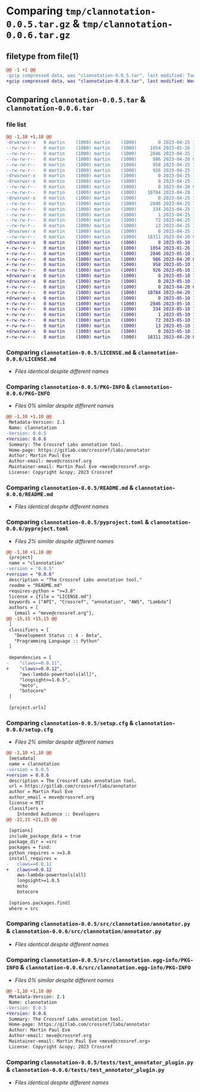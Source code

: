 # Comparing `tmp/clannotation-0.0.5.tar.gz` & `tmp/clannotation-0.0.6.tar.gz`

## filetype from file(1)

```diff
@@ -1 +1 @@
-gzip compressed data, was "clannotation-0.0.5.tar", last modified: Tue Apr 25 14:38:50 2023, max compression
+gzip compressed data, was "clannotation-0.0.6.tar", last modified: Wed May 10 11:30:20 2023, max compression
```

## Comparing `clannotation-0.0.5.tar` & `clannotation-0.0.6.tar`

### file list

```diff
@@ -1,18 +1,18 @@
-drwxrwxr-x   0 martin    (1000) martin    (1000)        0 2023-04-25 14:38:50.868650 clannotation-0.0.5/
--rw-rw-r--   0 martin    (1000) martin    (1000)     1054 2023-01-26 10:26:21.000000 clannotation-0.0.5/LICENSE.md
--rw-rw-r--   0 martin    (1000) martin    (1000)     2846 2023-04-25 14:38:50.868650 clannotation-0.0.5/PKG-INFO
--rw-rw-r--   0 martin    (1000) martin    (1000)      986 2023-04-20 09:30:48.000000 clannotation-0.0.5/README.md
--rw-rw-r--   0 martin    (1000) martin    (1000)      958 2023-04-25 14:38:35.000000 clannotation-0.0.5/pyproject.toml
--rw-rw-r--   0 martin    (1000) martin    (1000)      926 2023-04-25 14:38:50.868650 clannotation-0.0.5/setup.cfg
-drwxrwxr-x   0 martin    (1000) martin    (1000)        0 2023-04-25 14:38:50.868650 clannotation-0.0.5/src/
-drwxrwxr-x   0 martin    (1000) martin    (1000)        0 2023-04-25 14:38:50.868650 clannotation-0.0.5/src/clannotation/
--rw-rw-r--   0 martin    (1000) martin    (1000)        0 2023-04-20 07:44:29.000000 clannotation-0.0.5/src/clannotation/__init__.py
--rw-rw-r--   0 martin    (1000) martin    (1000)    10784 2023-04-20 11:37:28.000000 clannotation-0.0.5/src/clannotation/annotator.py
-drwxrwxr-x   0 martin    (1000) martin    (1000)        0 2023-04-25 14:38:50.868650 clannotation-0.0.5/src/clannotation.egg-info/
--rw-rw-r--   0 martin    (1000) martin    (1000)     2846 2023-04-25 14:38:50.000000 clannotation-0.0.5/src/clannotation.egg-info/PKG-INFO
--rw-rw-r--   0 martin    (1000) martin    (1000)      334 2023-04-25 14:38:50.000000 clannotation-0.0.5/src/clannotation.egg-info/SOURCES.txt
--rw-rw-r--   0 martin    (1000) martin    (1000)        1 2023-04-25 14:38:50.000000 clannotation-0.0.5/src/clannotation.egg-info/dependency_links.txt
--rw-rw-r--   0 martin    (1000) martin    (1000)       72 2023-04-25 14:38:50.000000 clannotation-0.0.5/src/clannotation.egg-info/requires.txt
--rw-rw-r--   0 martin    (1000) martin    (1000)       13 2023-04-25 14:38:50.000000 clannotation-0.0.5/src/clannotation.egg-info/top_level.txt
-drwxrwxr-x   0 martin    (1000) martin    (1000)        0 2023-04-25 14:38:50.868650 clannotation-0.0.5/tests/
--rw-rw-r--   0 martin    (1000) martin    (1000)    18311 2023-04-20 08:47:46.000000 clannotation-0.0.5/tests/test_annotator_plugin.py
+drwxrwxr-x   0 martin    (1000) martin    (1000)        0 2023-05-10 11:30:19.996841 clannotation-0.0.6/
+-rw-rw-r--   0 martin    (1000) martin    (1000)     1054 2023-01-26 10:26:21.000000 clannotation-0.0.6/LICENSE.md
+-rw-rw-r--   0 martin    (1000) martin    (1000)     2846 2023-05-10 11:30:19.996841 clannotation-0.0.6/PKG-INFO
+-rw-rw-r--   0 martin    (1000) martin    (1000)      986 2023-04-20 09:30:48.000000 clannotation-0.0.6/README.md
+-rw-rw-r--   0 martin    (1000) martin    (1000)      958 2023-05-10 11:29:05.000000 clannotation-0.0.6/pyproject.toml
+-rw-rw-r--   0 martin    (1000) martin    (1000)      926 2023-05-10 11:30:19.996841 clannotation-0.0.6/setup.cfg
+drwxrwxr-x   0 martin    (1000) martin    (1000)        0 2023-05-10 11:30:19.992841 clannotation-0.0.6/src/
+drwxrwxr-x   0 martin    (1000) martin    (1000)        0 2023-05-10 11:30:19.992841 clannotation-0.0.6/src/clannotation/
+-rw-rw-r--   0 martin    (1000) martin    (1000)        0 2023-04-20 07:44:29.000000 clannotation-0.0.6/src/clannotation/__init__.py
+-rw-rw-r--   0 martin    (1000) martin    (1000)    10784 2023-04-20 11:37:28.000000 clannotation-0.0.6/src/clannotation/annotator.py
+drwxrwxr-x   0 martin    (1000) martin    (1000)        0 2023-05-10 11:30:19.996841 clannotation-0.0.6/src/clannotation.egg-info/
+-rw-rw-r--   0 martin    (1000) martin    (1000)     2846 2023-05-10 11:30:19.000000 clannotation-0.0.6/src/clannotation.egg-info/PKG-INFO
+-rw-rw-r--   0 martin    (1000) martin    (1000)      334 2023-05-10 11:30:19.000000 clannotation-0.0.6/src/clannotation.egg-info/SOURCES.txt
+-rw-rw-r--   0 martin    (1000) martin    (1000)        1 2023-05-10 11:30:19.000000 clannotation-0.0.6/src/clannotation.egg-info/dependency_links.txt
+-rw-rw-r--   0 martin    (1000) martin    (1000)       72 2023-05-10 11:30:19.000000 clannotation-0.0.6/src/clannotation.egg-info/requires.txt
+-rw-rw-r--   0 martin    (1000) martin    (1000)       13 2023-05-10 11:30:19.000000 clannotation-0.0.6/src/clannotation.egg-info/top_level.txt
+drwxrwxr-x   0 martin    (1000) martin    (1000)        0 2023-05-10 11:30:19.996841 clannotation-0.0.6/tests/
+-rw-rw-r--   0 martin    (1000) martin    (1000)    18311 2023-04-20 08:47:46.000000 clannotation-0.0.6/tests/test_annotator_plugin.py
```

### Comparing `clannotation-0.0.5/LICENSE.md` & `clannotation-0.0.6/LICENSE.md`

 * *Files identical despite different names*

### Comparing `clannotation-0.0.5/PKG-INFO` & `clannotation-0.0.6/PKG-INFO`

 * *Files 0% similar despite different names*

```diff
@@ -1,10 +1,10 @@
 Metadata-Version: 2.1
 Name: clannotation
-Version: 0.0.5
+Version: 0.0.6
 Summary: The Crossref Labs annotation tool.
 Home-page: https://gitlab.com/crossref/labs/annotator
 Author: Martin Paul Eve
 Author-email: meve@crossref.org
 Maintainer-email: Martin Paul Eve <meve@crossref.org>
 License: Copyright &copy; 2023 Crossref
```

### Comparing `clannotation-0.0.5/README.md` & `clannotation-0.0.6/README.md`

 * *Files identical despite different names*

### Comparing `clannotation-0.0.5/pyproject.toml` & `clannotation-0.0.6/pyproject.toml`

 * *Files 2% similar despite different names*

```diff
@@ -1,10 +1,10 @@
 [project]
 name = "clannotation"
-version = "0.0.5"
+version = "0.0.6"
 description = "The Crossref Labs annotation tool."
 readme = "README.md"
 requires-python = ">=3.8"
 license = {file = "LICENSE.md"}
 keywords = ["API", "Crossref", "annotation", "AWS", "Lambda"]
 authors = [
   {email = "meve@crossref.org"},
@@ -15,15 +15,15 @@
 ]
 classifiers = [
   "Development Status :: 4 - Beta",
   "Programming Language :: Python"
 ]
 
 dependencies = [
-    "claws==0.0.11",
+    "claws>=0.0.12",
     "aws-lambda-powertools[all]",
     "longsight>=1.0.5",
     "moto",
     "botocore"
 ]
 
 [project.urls]
```

### Comparing `clannotation-0.0.5/setup.cfg` & `clannotation-0.0.6/setup.cfg`

 * *Files 2% similar despite different names*

```diff
@@ -1,10 +1,10 @@
 [metadata]
 name = clannotation
-version = 0.0.5
+version = 0.0.6
 description = The Crossref Labs annotation tool.
 url = https://gitlab.com/crossref/labs/annotator
 author = Martin Paul Eve
 author_email = meve@crossref.org
 license = MIT
 classifiers = 
 	Intended Audience :: Developers
@@ -21,15 +21,15 @@
 
 [options]
 include_package_data = true
 package_dir = =src
 packages = find:
 python_requires = >=3.8
 install_requires = 
-	claws==0.0.11
+	claws>=0.0.12
 	aws-lambda-powertools[all]
 	longsight>=1.0.5
 	moto
 	botocore
 
 [options.packages.find]
 where = src
```

### Comparing `clannotation-0.0.5/src/clannotation/annotator.py` & `clannotation-0.0.6/src/clannotation/annotator.py`

 * *Files identical despite different names*

### Comparing `clannotation-0.0.5/src/clannotation.egg-info/PKG-INFO` & `clannotation-0.0.6/src/clannotation.egg-info/PKG-INFO`

 * *Files 0% similar despite different names*

```diff
@@ -1,10 +1,10 @@
 Metadata-Version: 2.1
 Name: clannotation
-Version: 0.0.5
+Version: 0.0.6
 Summary: The Crossref Labs annotation tool.
 Home-page: https://gitlab.com/crossref/labs/annotator
 Author: Martin Paul Eve
 Author-email: meve@crossref.org
 Maintainer-email: Martin Paul Eve <meve@crossref.org>
 License: Copyright &copy; 2023 Crossref
```

### Comparing `clannotation-0.0.5/tests/test_annotator_plugin.py` & `clannotation-0.0.6/tests/test_annotator_plugin.py`

 * *Files identical despite different names*

